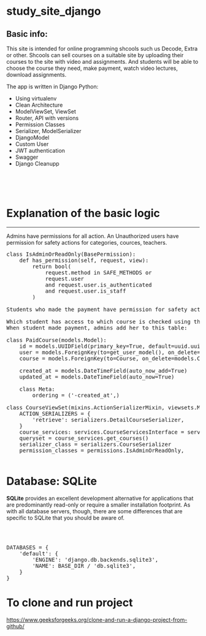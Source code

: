 # study_site_django

Basic info:
---
This site is intended for online programming shcools such us Decode, Extra or other. Shcools can sell courses on a suitable site by uploading their courses to the site with video and assignments. And students will be able to choose the course they need, make payment, watch video lectures, download assignments. 

The app is written in Django Python:

+ Using virtualenv
+ Clean Architecture
+ ModelViewSet, ViewSet
+ Router, API with versions
+ Permission Classes
+ Serializer, ModelSerializer
+ DjangoModel
+ Custom User
+ JWT authentication
+ Swagger
+ Django Cleanupp

</br>
</br>
</br>


# Explanation of the basic logic
---
Admins have permissions for all action. An Unauthorized users have permission for safety actions for categories, cources, teachers. 
<pre>
class IsAdminOrReadOnly(BasePermission):
    def has_permission(self, request, view):
        return bool(
            request.method in SAFE_METHODS or
            request.user
            and request.user.is_authenticated
            and request.user.is_staff
        )

Students who made the payment have permission for safety actions for all models. So they can watch lectures and do assignments.

Which student has access to which course is checked using this table and organized by serializers:
When student made payment, admins add her to this table:

class PaidCourse(models.Model):
    id = models.UUIDField(primary_key=True, default=uuid.uuid4)
    user = models.ForeignKey(to=get_user_model(), on_delete=models.CASCADE, related_name='my_courses')
    course = models.ForeignKey(to=Course, on_delete=models.CASCADE, related_name='paid_course')

    created_at = models.DateTimeField(auto_now_add=True)
    updated_at = models.DateTimeField(auto_now=True)

    class Meta:
        ordering = ('-created_at',)

class CourseViewSet(mixins.ActionSerializerMixin, viewsets.ModelViewSet):
    ACTION_SERIALIZERS = {
        'retrieve': serializers.DetailCourseSerializer,
    }
    course_services: services.CourseServicesInterface = services.CourseServicesV1()
    queryset = course_services.get_courses()
    serializer_class = serializers.CourseSerializer
    permission_classes = permissions.IsAdminOrReadOnly,
    
</pre>

# Database: SQLite
<b>SQLite</b> provides an excellent development alternative for applications that are predominantly read-only or require a smaller installation footprint. As with all database servers, though, there are some differences that are specific to SQLite that you should be aware of.

</br>
<pre> 
DATABASES = {
    'default': {
        'ENGINE': 'django.db.backends.sqlite3',
        'NAME': BASE_DIR / 'db.sqlite3',
    }
}
</pre>

# To clone and run project
https://www.geeksforgeeks.org/clone-and-run-a-django-project-from-github/
